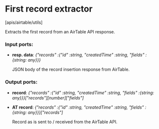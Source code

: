 # First record extractor

[apis/airtable/utils]

Extracts the first record from an AirTable API response.

### Input ports:

* __resp. data__: _{"records" :{"id" :string, "createdTime" :string, "fields" :{string: any}}}_

    JSON body of the record insertion response from AirTable.



### Output ports:

* __record__: _{"records" :{"id" :string, "createdTime" :string, "fields" :{string: any}}}["records"][number]["fields"]_



* __AT record__: _{"records" :{"id" :string, "createdTime" :string, "fields" :{string: any}}}["records"]_

    Record as is sent to / received from the AirTable API.



